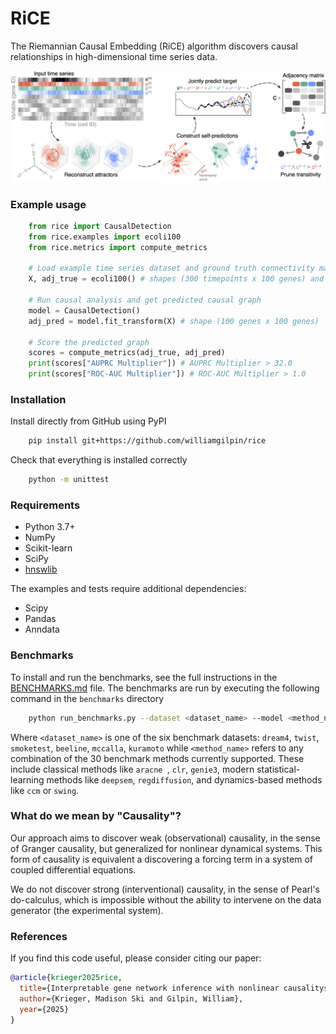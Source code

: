 # RiCE

The Riemannian Causal Embedding (RiCE) algorithm discovers causal relationships in high-dimensional time series data.

![Overview of method](rice/data/fig_schematic.jpg)

### Example usage

```python
    from rice import CausalDetection
    from rice.examples import ecoli100
    from rice.metrics import compute_metrics

    # Load example time series dataset and ground truth connectivity matrix
    X, adj_true = ecoli100() # shapes (300 timepoints x 100 genes) and (100 genes x 100 genes)

    # Run causal analysis and get predicted causal graph
    model = CausalDetection()
    adj_pred = model.fit_transform(X) # shape (100 genes x 100 genes)

    # Score the predicted graph
    scores = compute_metrics(adj_true, adj_pred)
    print(scores["AUPRC Multiplier"]) # AUPRC Multiplier > 32.0
    print(scores["ROC-AUC Multiplier"]) # ROC-AUC Multiplier > 1.0
```

### Installation

Install directly from GitHub using PyPI

```bash
    pip install git+https://github.com/williamgilpin/rice
```

Check that everything is installed correctly

```bash
    python -m unittest
```

### Requirements

+ Python 3.7+
+ NumPy
+ Scikit-learn
+ SciPy
+ [hnswlib](https://github.com/nmslib/hnswlib)
<!-- + [umap-learn](https://umap-learn.readthedocs.io/en/latest/) -->

The examples and tests require additional dependencies:

+ Scipy
+ Pandas
+ Anndata

### Benchmarks

To install and run the benchmarks, see the full instructions in the [BENCHMARKS.md](./benchmarks/BENCHMARKS.md) file. The benchmarks are run by executing the following command in the `benchmarks` directory

```bash
    python run_benchmarks.py --dataset <dataset_name> --model <method_name>
```

Where `<dataset_name>` is one of the six benchmark datasets: `dream4`, `twist`, `smoketest`, `beeline`, `mccalla`, `kuramoto` while `<method_name>` refers to any combination of the 30 benchmark methods currently supported. These include classical methods like `aracne `, `clr`, `genie3`, modern statistical-learning methods like `deepsem`, `regdiffusion`, and dynamics-based methods like `ccm` or `swing`.

### What do we mean by "Causality"?

Our approach aims to discover weak (observational) causality, in the sense of Granger causality, but generalized for nonlinear dynamical systems. This form of causality is equivalent a discovering a forcing term in a system of coupled differential equations.

We do not discover strong (interventional) causality, in the sense of Pearl's do-calculus, which is impossible without the ability to intervene on the data generator (the experimental system).

### References

If you find this code useful, please consider citing our paper:

```bibtex
@article{krieger2025rice,
  title={Interpretable gene network inference with nonlinear causalitys},
  author={Krieger, Madison Ski and Gilpin, William},
  year={2025}
}
```







